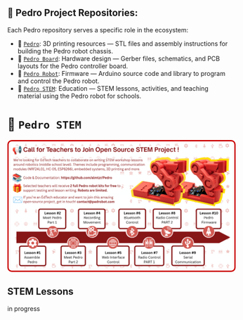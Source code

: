 ## 🚀 Pedro Project Repositories: 
Each Pedro repository serves a specific role in the ecosystem:

* 📂 [`Pedro`](https://github.com/almtzr/Pedro): 3D printing resources — STL files and assembly instructions for building the Pedro robot chassis.
* 📂 [`Pedro Board`](https://github.com/almtzr/PedroBoard): Hardware design — Gerber files, schematics, and PCB layouts for the Pedro controller board.
* 📂 [`Pedro Robot`](https://github.com/almtzr/PedroRobot): Firmware — Arduino source code and library to program and control the Pedro robot.
* 📂 [`Pedro STEM`](https://github.com/almtzr/PedroSTEM): Education — STEM lessons, activities, and teaching material using the Pedro robot for schools.

# 📂 `Pedro STEM`

<div align="center">
  <img src="img/pedro_stem.png" alt="Pedro STEM"
       style="border:3px solid #c00; border-radius:10px; padding:5px; max-width:100%;">
</div>

## STEM Lessons

in progress
